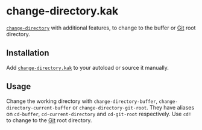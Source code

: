 # change-directory.kak

[`change-directory`] with additional features, to change to the buffer or [Git] root directory.

## Installation

Add [`change-directory.kak`](rc/change-directory.kak) to your autoload or source it manually.

## Usage

Change the working directory with `change-directory-buffer`, `change-directory-current-buffer` or `change-directory-git-root`.
They have aliases on `cd-buffer`, `cd-current-directory` and `cd-git-root` respectively.
Use `cd!` to change to the [Git] root directory.

[`change-directory`]: https://github.com/mawww/kakoune/blob/master/doc/pages/commands.asciidoc#files-and-buffers
[Kakoune]: https://kakoune.org
[Git]: https://git-scm.com
